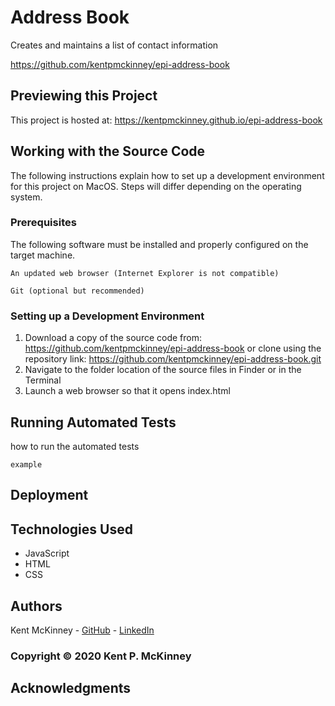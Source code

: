 <!-- Category: Epicodus;HTML/CSS/JS -->
# Address Book

Creates and maintains a list of contact information

https://github.com/kentpmckinney/epi-address-book

## Previewing this Project

This project is hosted at: https://kentpmckinney.github.io/epi-address-book

## Working with the Source Code

The following instructions explain how to set up a development environment for this project on MacOS. Steps will differ depending on the operating system.

### Prerequisites

The following software must be installed and properly configured on the target machine. 

```
An updated web browser (Internet Explorer is not compatible)
```
```
Git (optional but recommended)
```

### Setting up a Development Environment

1. Download a copy of the source code from: https://github.com/kentpmckinney/epi-address-book
   or clone using the repository link: https://github.com/kentpmckinney/epi-address-book.git
2. Navigate to the folder location of the source files in Finder or in the Terminal
3. Launch a web browser so that it opens index.html

## Running Automated Tests

how to run the automated tests

```
example
```

## Deployment



## Technologies Used

* JavaScript
* HTML
* CSS

## Authors

Kent McKinney - [GitHub](https://github.com/kentpmckinney) - [LinkedIn](https://www.linkedin.com/in/kentpmckinney/)

### Copyright &copy; 2020 Kent P. McKinney

## Acknowledgments


